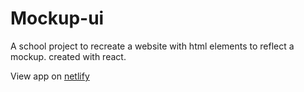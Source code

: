 # Mockup-ui

A school project to recreate a website with html elements to reflect a mockup. created with react.

View app on [netlify](https://noah-fund.netlify.app/)